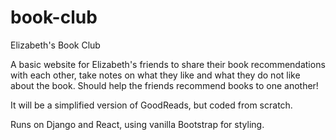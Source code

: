 # book-club
Elizabeth's Book Club

A basic website for Elizabeth's friends to share their book recommendations
with each other, take notes on what they like and what they do not like
about the book. Should help the friends recommend books to one another!

It will be a simplified version of GoodReads, but coded from scratch.

Runs on Django and React, using vanilla Bootstrap for styling.